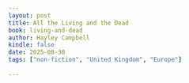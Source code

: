 ```yaml
---
layout: post
title: All the Living and the Dead
book: living-and-dead
author: Hayley Campbell
kindle: false
date: 2025-08-30
tags: ["non-fiction", "United Kingdom", "Europe"]
 
---
```

